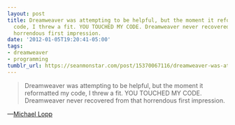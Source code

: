 ```yaml
---
layout: post
title: Dreamweaver was attempting to be helpful, but the moment it reformatted my
  code, I threw a fit. YOU TOUCHED MY CODE. Dreamweaver never recovered from that
  horrendous first impression.
date: '2012-01-05T19:20:41-05:00'
tags:
- dreamweaver
- programming
tumblr_url: https://seanmonstar.com/post/15370067116/dreamweaver-was-attempting-to-be-helpful-but-the
---
```

> Dreamweaver was attempting to be helpful, but the moment it reformatted my code, I threw a fit. YOU TOUCHED MY CODE. Dreamweaver never recovered from that horrendous first impression.

—[Michael Lopp](http://www.randsinrepose.com/archives/2009/11/02/the_foamy_rules_for_rabid_tools.html)
